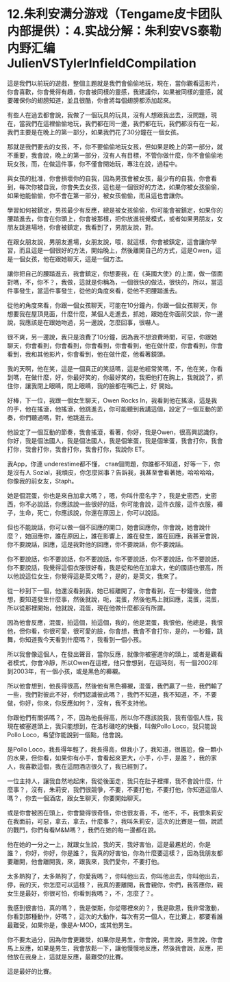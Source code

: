 # 12.朱利安满分游戏（Tengame皮卡团队内部提供）：4.实战分解：朱利安VS泰勒内野汇编JulienVSTylerInfieldCompilation

這是我們以前玩的遊戲，整個主題就是我們會偷偷地玩，現在，當你觀看這影片，你會喜歡，你會覺得有趣，你會被同樣的靈感，我建議你，如果被同樣的靈感，就要確保你的翅膀知道，並且很酷，你會將每個翅膀都添加起來。

有些人在過去都會說，我做了一個玩具的玩具，沒有人想跟我出去，沒問題，現在，當我們在這裡偷偷地玩，我們都在同一邊，我們都在玩，我們都沒有在一起，我們主要是在晚上的第一部分，如果我們花了30分鐘在一個女孩。

那就是我們要去的女孩，不，你不要偷偷地玩女孩，但如果是晚上的第一部分，就不重要，我會說，晚上的第一部分，沒有人有目標，不管你做什麼，你不會偷偷地玩女孩，而，在做這件事，你不僅會開始玩，專注在說，過程中。

與女孩的批准，你會損壞你的自我，因為男孩會被女孩，最少有的自我，你會看到，每次你被自我，你會失去女孩，這也是一個很好的方法，如果你被女孩偷偷，如果他能偷偷，你不會在第一部分，被女孩偷偷，而且這也會讓你。

學習如何被鎮定，男孩最少有反應，總是被女孩偷偷，你可能會被鎮定，如果你的腰踏進去，你會在你頭上，你會被那樣，把你放進視覺模式，或者如果男朋友，女朋友跳進場地，你會被鎮定，我看到了，男朋友說，對。

在跟女朋友說，男朋友進場，女朋友說，喂，就這樣，你會被鎮定，這會讓你學習，而且這是一個很好的方法，開始晚上，然後離開自己的方式，這是Owen，這是一個女孩，他在跟她聊天，這是一個方法。

讓你把自己的腰踏進去，我會鎮定，你想要我，在《英國大使》的上面，做一個面對嗎，不，你不？，我做，這就是你稱為，一個很快的做法，很快的，所以，當這件事發生，當這件事發生，從他的角度來看，從他不把腰踏進去。

從他的角度來看，你跟一個女孩聊天，可能在10分鐘內，你跟一個女孩聊天，你想要我在屋頂見面，什麼什麼，某個人走進去，抓她，跟她在你面前交談，你一邊說，我應該是在跟她吻過，另一邊說，怎麼回事，很嚇人。

很不爽，另一邊說，我只是浪費了10分鐘，因為我不想浪費時間，可惡，你跟她聊天，你會看到，你會看到，你會看到，你會看到，他在做什麼，你會看到，你會看到，我和其他影片，你會看到，他在做什麼，他看著鏡頭。

我的天啊，他在笑，這是一個真正的笑話嗎，這是他經常笑嗎，不，他在笑，你看到嗎，在做什麼，好，你最好笑的，你最好笑的，我把他打在胸上，我就說了，抓住你，讓我閉上眼睛，閉上眼睛，我的臉都在嘴巴上，好 開始。

好棒，下一位，我跟一個女生聊天，Owen Rocks In，我看到他在搖滾，這是我的手，他在搖滾，他搖滾，他跳進去，你可能聽到我講這個，設定了一個互動的節奏，你們聽過嗎，對，他跳進去。

他設定了一個互動的節奏，我會搖滾，看著，你好，我是Owen，很高興認識你，你好，我是個法國人，我是個法國人，我是個笨蛋，我是個笨蛋，我會打你，我會打你，我會打你，我會打你，我會打你，我說你 ET。

我App，你連 underestime都不懂， став個問題，你誰都不知道，好等一下，你是沒有人 Sozial，我頑皮，你怎麼回事？告訴我，我甚至會看著她，哈哈哈哈，你像我的前女友，Staph。

她是個混蛋，你也是來自加拿大嗎？，嗯，你叫什麼名字？，我是史密西，史密西，你不必說話，你應該說一些很好的話，你可能會說，這件衣服，這件衣服，褲子，生命，死亡，你應該說，你還在原因上，你可以說話。

但也不能說話，你可以做一個不回應的開口，她會回應你，你會說，她會說什麼？，她回應你，誰在原因上，誰在影響上，誰在發生，誰在回應，我甚至會說，你不要說話，回應，這是我對他的回應，你不要說話，你不要說話。

你不要說話，你不要說話，你不要說話，你不要說話，你不要說話，你不要說話，你不要說話，我覺得這個衣服很好看，我是從和他在加拿大，他的國語也很高，所以他說這位女生，你覺得這是英文嗎？，是的，是英文，我來了。

從一秒到下一個，他還沒看到我，她已經離開了，你會看到，在一秒鐘後，他會想，要知道發生什麼事，然後就說，呃，混蛋，然後他馬上就回應，混蛋，混蛋，所以從那裡開始，他就說，混蛋，現在他做什麼都沒有所謂。

因為他會反應，混蛋，拍這個，拍這個，我的，他是混蛋，我恨他，他總是，我恨他，但你看，你很可愛，很可愛的臉，你會想，我會不會打你，是的，一秒鐘，跳舞，你知道我今天看到什麼嗎？，我看到一個小孩。

所以我會像這個人，在發出聲音，當你反應，就像你被塞進你的頭上，或者是觀看者模式，你會冷靜，所以Owen在這裡，他只會想到，在這時刻，有一個2002年到2003年，有一個小孩，或是黑色的褲襯。

所以他會想到，他長得很高，然後他有黑色褲襯，混蛋，我們贏了一些，我們輸了一些，我們對彼此不好，你們認識彼此嗎？，我們不知道，我不知道，不，不要做，你好，你來，你反應如何？，沒有，我不支持他。

你跟他們有關係嗎？，不，因為他長得高，所以你不應該說我，我有個個人性，我現在被塞進頭上，我只能想到，在洛杉磯吃的快餐，叫做Pollo Loco，我只能說Pollo Loco，希望你能說到一個點，他會說。

是Pollo Loco，我長得年輕了，我長得高，但我小了，我知道，很尷尬，像一顆小的水果，但你看，如果你有小手，會看起來更大，小手，小手，是誰？，我的家人，我喜歡這個，我在這間酒店很久了，我已經到了。

一位主持人，讓我自然地起床，我從後面走，我只在肚子裡揮，我不會說什麼，什麼事？，沒有，朱莉安，我們很競爭，不要，不要打他，不要打他，你知道這個人嗎？，你去一個酒店，跟女生聊天，你要開始聊天。

或是你會被困在頭上，你會變得很奇怪，你也很友善，不，他不，不，我恨朱莉安在我面前，可惡，拿去，拿去，什麼事？，我叫朱莉安，這次的比賽是一個，說謊的戰鬥，你們有看M&M嗎？，我們在她的每一邊都在說。

他在她的一分之一上，就跟女生說，我的天，我好害怕，這是最尷尬的，你是誰？，你好，你好，你是誰？，我真的好害怕，你為什麼要這樣？，因為我朋友都要離開，他會離開我，來，跟我來，我們愛你，不要打他。

太多熱狗了，太多熱狗了，你愛我嗎？，你叫他出去，你叫他出去，你叫他出去，停，我的天，你怎麼可以這樣？，我真的要離開，我會親你，你們，我答應你，親女生是最好，你很可怕，你看到我嗎？，不，怎麼了？。

我感到很害怕，真的嗎？，我是傑斯，你從哪裡來的？，我是歐恩，我非常激動，你看到那種動作，好嗎？，這次的大動作，每次有另一個人，在比賽上，都要看誰最難受，如果你是，像是A-MOD，或其他男生。

你不要太過分，因為你會更難受，如果你是男生，你會說，男生說，男生說，你會馬上反應，如果是男生，我會放鬆一下，讓他慢慢地反應，然後我會說，反應，把他放在我身上，這就是反應，最難受的比賽。

這是最好的比賽。